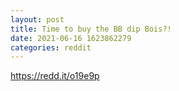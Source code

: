 ```yaml
--- 
layout: post 
title: Time to buy the BB dip Bois?! 
date: 2021-06-16 1623862279 
categories: reddit 
--- 
```

https://redd.it/o19e9p
